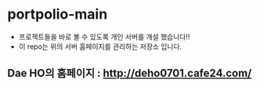 # portpolio-main
- 프로젝트들을 바로 볼 수 있도록 개인 서버를 개설 했습니다!! 
- 이 repo는 위의 서버 홈페이지를 관리하는 저장소 입니다.

## Dae HO의 홈페이지 : http://deho0701.cafe24.com/
